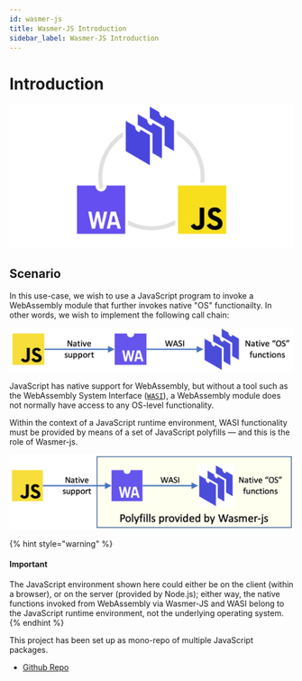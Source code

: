 ```yaml
---
id: wasmer-js
title: Wasmer-JS Introduction
sidebar_label: Wasmer-JS Introduction
---
```


# Introduction

![](../../.gitbook/assets/image%20%283%29.png)

## Scenario

In this use-case, we wish to use a JavaScript program to invoke a WebAssembly module that further invokes native "OS" functionailty. In other words, we wish to implement the following call chain:

![](../../.gitbook/assets/image%20%284%29.png)

JavaScript has native support for WebAssembly, but without a tool such as the WebAssembly System Interface \([`WASI`](https://github.com/webassembly/wasi)\), a WebAssembly module does not normally have access to any OS-level functionality.

Within the context of a JavaScript runtime environment, WASI functionality must be provided by means of a set of JavaScript polyfills — and this is the role of Wasmer-js.

![](../../.gitbook/assets/image%20%285%29.png)

{% hint style="warning" %}
#### Important

The JavaScript environment shown here could either be on the client \(within a browser\), or on the server \(provided by Node.js\); either way, the native functions invoked from WebAssembly via Wasmer-JS and WASI belong to the JavaScript runtime environment, not the underlying operating system.
{% endhint %}

This project has been set up as mono-repo of multiple JavaScript packages.

* [Github Repo](https://github.com/wasmerio/wasmer-js)

